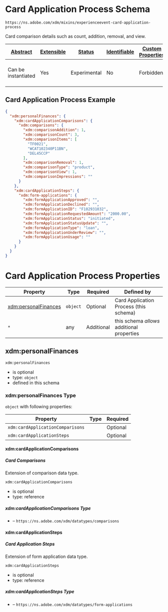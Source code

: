 
# Card Application Process Schema

```
https://ns.adobe.com/xdm/mixins/experienceevent-card-application-process
```

Card comparison details such as count, addition, removal, and view.

| [Abstract](../../../abstract.md) | [Extensible](../../../extensions.md) | [Status](../../../status.md) | [Identifiable](../../../id.md) | [Custom Properties](../../../extensions.md) | [Additional Properties](../../../extensions.md) | Defined In |
|----------------------------------|--------------------------------------|------------------------------|--------------------------------|---------------------------------------------|-------------------------------------------------|------------|
| Can be instantiated | Yes | Experimental | No | Forbidden | Permitted | [mixins/experience-event/experienceevent-card-application-process.schema.json](mixins/experience-event/experienceevent-card-application-process.schema.json) |

## Card Application Process Example
```json
{
  "xdm:personalFinances": {
    "xdm:cardApplicationComparisons": {
      "xdm:comparisons": {
        "xdm:comparisonAddition": 1,
        "xdm:comparisonCount": 3,
        "xdm:comparisonItems": [
          "TF0021",
          "WCAT102340P11BN",
          "DEL45CCP"
        ],
        "xdm:comparisonRemoval": 1,
        "xdm:comparisonType": "product",
        "xdm:comparisonView": 1,
        "xdm:comparisonImpressions": ""
      }
    },
    "xdm:cardApplicationSteps": {
      "xdm:form-applications": {
        "xdm:formApplicationApproved": "",
        "xdm:formApplicationDeclined": "",
        "xdm:formApplicationID": "F102931032",
        "xdm:formApplicationRequestedAmount": "2000.00",
        "xdm:formApplicationStatus": "initiated",
        "xdm:formApplicationStatusUpdate": "",
        "xdm:formApplicationType": "loan",
        "xdm:formApplicationUnderReview": "",
        "xdm:formApplicationUsage": ""
      }
    }
  }
}
```

# Card Application Process Properties

| Property | Type | Required | Defined by |
|----------|------|----------|------------|
| [xdm:personalFinances](#xdmpersonalfinances) | `object` | Optional | Card Application Process (this schema) |
| `*` | any | Additional | this schema *allows* additional properties |

## xdm:personalFinances


`xdm:personalFinances`
* is optional
* type: `object`
* defined in this schema

### xdm:personalFinances Type


`object` with following properties:


| Property | Type | Required |
|----------|------|----------|
| `xdm:cardApplicationComparisons`|  | Optional |
| `xdm:cardApplicationSteps`|  | Optional |



#### xdm:cardApplicationComparisons
##### Card Comparisons

Extension of comparison data type.

`xdm:cardApplicationComparisons`
* is optional
* type: reference

##### xdm:cardApplicationComparisons Type


* []() – `https://ns.adobe.com/xdm/datatypes/comparisons`







#### xdm:cardApplicationSteps
##### Card Application Steps

Extension of form application data type.

`xdm:cardApplicationSteps`
* is optional
* type: reference

##### xdm:cardApplicationSteps Type


* []() – `https://ns.adobe.com/xdm/datatypes/form-applications`









